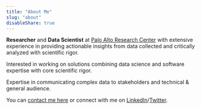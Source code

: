 ```yaml
---
title: "About Me"
slug: "about"
disableShare: true
---
```



**Researcher** and **Data Scientist** at [Palo Alto Research Center](https://www.parc.com) with extensive experience in providing actionable insights from data collected and critically analyzed with scientific rigor. 
 
Interested in working on solutions combining data science and software expertise with core scientific rigor.

Expertise in communicating complex data to stakeholders and technical & general audience.


You can [contact me here](https://zq9bz4w0nkq.typeform.com/to/VpTSvoIL) or connect with me on [LinkedIn](https://www.linkedin.com/in/sarthak-jariwala-877858108/)/[Twitter](https://twitter.com/JariwalaSarthak/).
